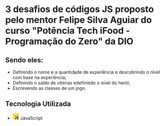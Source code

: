# 3 desafios de códigos JS proposto pelo mentor Felipe Silva Aguiar do curso "Potência Tech iFood - Programação do Zero" da DIO

## Sendo eles:
- Definindo o nome e a quantidade de experiência e descobrindo o nível com base na experiência;
- Definindo o saldo de vitórias edefinindo o nível do herói;
- Escrevendo as classes de um jogo.

## Tecnologia Utilizada

- <img src="https://raw.githubusercontent.com/devicons/devicon/master/icons/javascript/javascript-original.svg" alt="JavaScript" width="20" height="20"/> JavaScript
